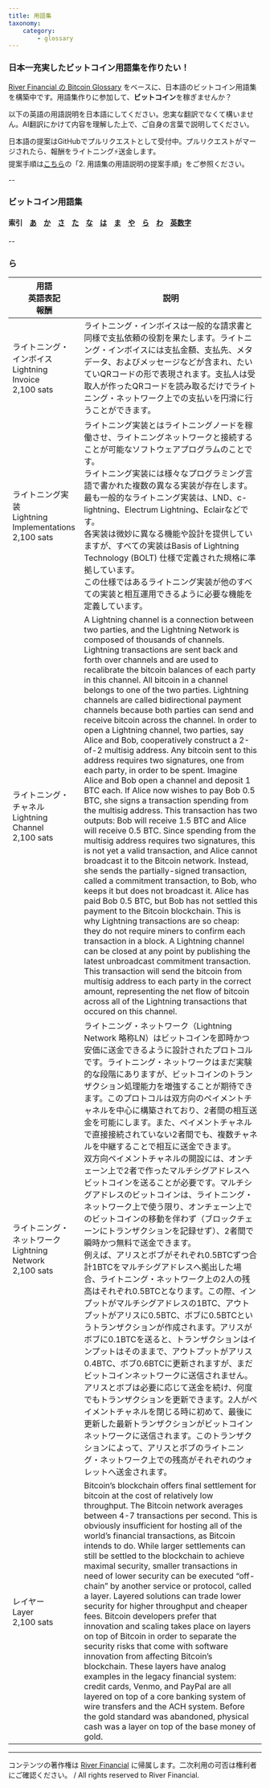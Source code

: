 ```yaml
---
title: 用語集
taxonomy:
    category:
        - glossary
---
```


### 日本一充実したビットコイン用語集を作りたい！

[River Financial の Bitcoin Glossary](https://river.com/learn/terms/) をベースに、日本語のビットコイン用語集を構築中です。用語集作りに参加して、**ビットコイン**を稼ぎませんか？

以下の英語の用語説明を日本語にしてください。忠実な翻訳でなくて構いません。AI翻訳にかけて内容を理解した上で、ご自身の言葉で説明してください。

日本語の提案はGitHubでプルリクエストとして受付中。プルリクエストがマージされたら、報酬をライトニング⚡️送金します。<br>
提案手順は[こちら](https://github.com/lostinbitcoin/categories/wiki)の「2. 用語集の用語説明の提案手順」をご参照ください。

--
### ビットコイン用語集
#### 索引　[あ](http://lostinbitcoin.jp.testrs.jp/staging/glossary/glossary-a/#a)　[か](http://lostinbitcoin.jp.testrs.jp/staging/glossary/glossary-ka/#ka)　[さ](http://lostinbitcoin.jp.testrs.jp/staging/glossary/glossary-sa/#sa)　[た](http://lostinbitcoin.jp.testrs.jp/staging/glossary/glossary-ta/#ta)　[な](http://lostinbitcoin.jp.testrs.jp/staging/glossary/glossary-na/#na)　[は](http://lostinbitcoin.jp.testrs.jp/staging/glossary/glossary-ha/#ha)　[ま](http://lostinbitcoin.jp.testrs.jp/staging/glossary/glossary-ma/#ma)　[や](http://lostinbitcoin.jp.testrs.jp/staging/glossary/glossary-ya/#ya)　[ら](http://lostinbitcoin.jp.testrs.jp/staging/glossary/glossary-ra/#ra)　</a>[わ](http://lostinbitcoin.jp.testrs.jp/staging/glossary/glossary-wa/#wa)　[英数字](http://lostinbitcoin.jp.testrs.jp/staging/glossary/glossary-number/#number)
--

### <a id="ra"></a>ら

|  用語<br>英語表記<br>報酬  |  説明  |
| ---- | ---- |
|ライトニング・インボイス<br>Lightning Invoice<br>2,100 sats | <a id="lightning_invoice"></a>ライトニング・インボイスは一般的な請求書と同様で支払依頼の役割を果たします。ライトニング・インボイスには支払金額、支払先、メタデータ、およびメッセージなどが含まれ、たいていQRコードの形で表現されます。支払人は受取人が作ったQRコードを読み取るだけでライトニング・ネットワーク上での支払いを円滑に行うことができます。|
|ライトニング実装<br>Lightning Implementations<br>2,100 sats | <a id="lightning_implementations"></a>ライトニング実装とはライトニングノードを稼働させ、ライトニングネットワークと接続することが可能なソフトウェアプログラムのことです。 <br>ライトニング実装には様々なプログラミング言語で書かれた複数の異なる実装が存在します。<br>最も一般的なライトニング実装は、LND、c-lightning、Electrum Lightning、Eclairなどです。<br>各実装は微妙に異なる機能や設計を提供していますが、すべての実装はBasis of Lightning Technology (BOLT) 仕様で定義された規格に準拠しています。<br>この仕様ではあるライトニング実装が他のすべての実装と相互運用できるように必要な機能を定義しています。 |
|ライトニング・チャネル<br>Lightning Channel<br>2,100 sats |<a id="lightning_channel"></a>A Lightning channel is a connection between two parties, and the Lightning Network is composed of thousands of channels. Lightning transactions are sent back and forth over channels and are used to recalibrate the bitcoin balances of each party in this channel. All bitcoin in a channel belongs to one of the two parties. Lightning channels are called bidirectional payment channels because both parties can send and receive bitcoin across the channel. In order to open a Lightning channel, two parties, say Alice and Bob, cooperatively construct a 2-of-2 multisig address. Any bitcoin sent to this address requires two signatures, one from each party, in order to be spent. Imagine Alice and Bob open a channel and deposit 1 BTC each. If Alice now wishes to pay Bob 0.5 BTC, she signs a transaction spending from the multisig address. This transaction has two outputs: Bob will receive 1.5 BTC and Alice will receive 0.5 BTC. Since spending from the multisig address requires two signatures, this is not yet a valid transaction, and Alice cannot broadcast it to the Bitcoin network. Instead, she sends the partially-signed transaction, called a commitment transaction, to Bob, who keeps it but does not broadcast it. Alice has paid Bob 0.5 BTC, but Bob has not settled this payment to the Bitcoin blockchain. This is why Lightning transactions are so cheap: they do not require miners to confirm each transaction in a block. A Lightning channel can be closed at any point by publishing the latest unbroadcast commitment transaction. This transaction will send the bitcoin from multisig address to each party in the correct amount, representing the net flow of bitcoin across all of the Lightning transactions that occured on this channel. |
|ライトニング・ネットワーク<br>Lightning Network<br>2,100 sats |<a id="lightning_network"></a>ライトニング・ネットワーク（Lightning Network 略称LN）はビットコインを即時かつ安価に送金できるように設計されたプロトコルです。ライトニング・ネットワークはまだ実験的な段階にありますが、ビットコインのトランザクション処理能力を増強することが期待できます。このプロトコルは双方向のペイメントチャネルを中心に構築されており、2者間の相互送金を可能にします。また、ペイメントチャネルで直接接続されていない2者間でも、複数チャネルを中継することで相互に送金できます。<br>双方向ペイメントチャネルの開設には、オンチェーン上で2者で作ったマルチシグアドレスへビットコインを送ることが必要です。マルチシグアドレスのビットコインは、ライトニング・ネットワーク上で使う限り、オンチェーン上でのビットコインの移動を伴わず（ブロックチェーンにトランザクションを記録せず）、2者間で瞬時かつ無料で送金できます。<br>例えば、アリスとボブがそれぞれ0.5BTCずつ合計1BTCをマルチシグアドレスへ拠出した場合、ライトニング・ネットワーク上の2人の残高はそれぞれ0.5BTCとなります。この際、インプットがマルチシグアドレスの1BTC、アウトプットがアリスに0.5BTC、ボブに0.5BTCというトランザクションが作成されます。アリスがボブに0.1BTCを送ると、トランザクションはインプットはそのままで、アウトプットがアリス0.4BTC、ボブ0.6BTCに更新されますが、まだビットコインネットワークに送信されません。アリスとボブは必要に応じて送金を続け、何度でもトランザクションを更新できます。2人がペイメントチャネルを閉じる時に初めて、最後に更新した最新トランザクションがビットコインネットワークに送信されます。このトランザクションによって、アリスとボブのライトニング・ネットワーク上での残高がそれぞれのウォレットへ送金されます。 |
|レイヤー<br>Layer<br>2,100 sats | <a id="layer"></a>Bitcoin’s blockchain offers final settlement for bitcoin at the cost of relatively low throughput. The Bitcoin network averages between 4-7 transactions per second. This is obviously insufficient for hosting all of the world’s financial transactions, as Bitcoin intends to do. While larger settlements can still be settled to the blockchain to achieve maximal security, smaller transactions in need of lower security can be executed “off-chain” by another service or protocol, called a layer. Layered solutions can trade lower security for higher throughput and cheaper fees. Bitcoin developers prefer that innovation and scaling takes place on layers on top of Bitcoin in order to separate the security risks that come with software innovation from affecting Bitcoin’s blockchain. These layers have analog examples in the legacy financial system: credit cards, Venmo, and PayPal are all layered on top of a core banking system of wire transfers and the ACH system. Before the gold standard was abandoned, physical cash was a layer on top of the base money of gold.|

---
コンテンツの著作権は [River Financial](https://river.com/) に帰属します。二次利用の可否は権利者にご確認ください。 / All rights reserved to River Financial.
